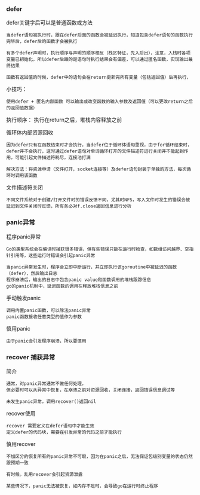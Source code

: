 ### defer

defer关键字后可以是普通函数或方法

    当defer语句被执行时，跟在defer后面的函数会被延迟执行，知道包含defer语句的函数执行完毕后，defer后的函数才会被执行

    有多个defer声明时，执行顺序与声明的顺序相反（栈区特征，先入后出），注意，入栈时各项变量已初始化，所以defer后跟的是语句时执行结果会有偏差，可以通过匿名函数，实现输出最终结果

	函数有返回值的时候，defer中的语句会在return更新完所有变量（包括返回值）后再执行，
    
小技巧：

    使用defer + 匿名内部函数 可以输出或改变函数的输入参数及返回值（可以更改return之后的返回值数据）
    
    
执行顺序：
	执行在return之后，堆栈内容释放之前
    
循环体内部资源回收

    因为defer只有在函数结束时才会执行，当defer位于循环体语句重视，由于for循环结束时，defer并不会执行，这时通过defer语句对单词循环打开的文件描述符进行关闭并不能起到作用，可能引起文件描述符耗尽，连接池打满
    
    解决方法：将资源申请（文件打开，socket连接等）及defer语句封装于单独的方法，每次循环时调用该函数
    
    
文件描述符关闭

    不同文件系统对于创建/打开文件时的错误反馈不同，尤其时NFS，写入文件时发生的错误会被延迟到文件关闭时反馈，所有务必对f.close返回信息进行分析
    
    
    
### panic异常

程序panic异常
	
    Go的类型系统会在编译时捕获很多错误，但有些错误只能在运行时检查，如数组访问越界、空指针引用等，这些运行时错误会引起panic异常

	当panic异常发生时，程序会立即中断运行，并立即执行该goroutine中被延迟的函数（defer），然后输出日志  
	程序崩溃后，输出的日志中包含panic value和函数调用的堆栈跟踪信息
    go的panic机制中，延迟函数的调用在释放堆栈信息之前
    
手动触发panic

    调用内置panic函数，可以除法panic异常
    panic函数接收任意类型的值作为参数
    
慎用panic
	
    由于panic会引发程序崩溃，所以要慎用
    
    
### recover 捕获异常
简介
    
    通常，对panic异常通常不做任何处理，
    但必要时可以从异常中恢复，在崩溃之前对资源回收，关闭连接，返回错误信息调试等
    
    未发生panic异常，调用recover()返回nil
    
recover使用

    recover 需要定义在defer语句中才能生效
    定义defer的代码块，需要在引发异常的代码之前才能执行
    
    
慎用recover

    不加区分的恢复所有的panic异常不可取，因为在panic之后，无法保证包级别变量的状态仍然跟预期一致
    
    有时候。乱用recover会引起资源泄露
    
    某些情况下，panic无法被恢复，如内存不足时，会导致go在运行时终止程序
    
    
    